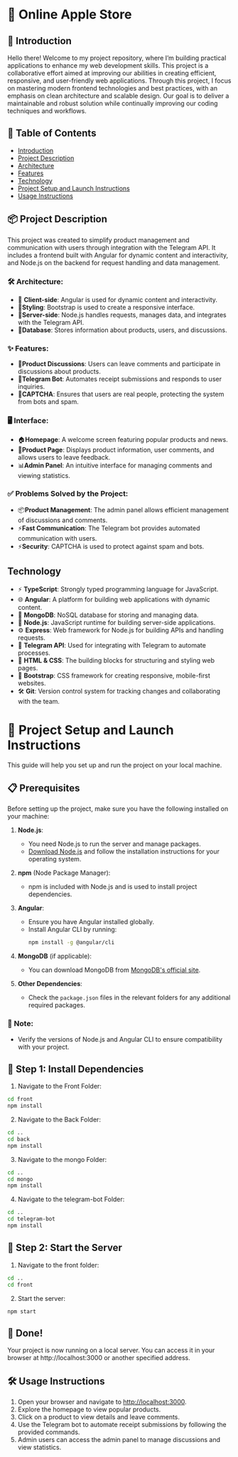 # 🍏 Online Apple Store
## 🌟 Introduction
Hello there! Welcome to my project repository, where I’m building practical applications to enhance my web development skills. This project is a collaborative effort aimed at improving our abilities in creating efficient, responsive, and user-friendly web applications. Through this project, I focus on mastering modern frontend technologies and best practices, with an emphasis on clean architecture and scalable design. Our goal is to deliver a maintainable and robust solution while continually improving our coding techniques and workflows.
## 📖 Table of Contents
- [Introduction](#introduction)
- [Project Description](#project-description)
- [Architecture](#architecture)
- [Features](#features)
- [Technology](#technology)
- [Project Setup and Launch Instructions](#project-setup-and-launch-instructions)
- [Usage Instructions](#usage-instructions)
## 📦 Project Description
This project was created to simplify product management and communication with users through integration with the Telegram API. It includes a frontend built with Angular for dynamic content and interactivity, and Node.js on the backend for request handling and data management.
### 🛠️ Architecture:
* 🎨 **Client-side**: Angular is used for dynamic content and interactivity.
* 💅**Styling**: Bootstrap is used to create a responsive interface.
* 🚀**Server-side**: Node.js handles requests, manages data, and integrates with the Telegram API.
* 🍃**Database**: Stores information about products, users, and discussions.
### ✨ Features:
* 💬**Product Discussions**: Users can leave comments and participate in discussions about products.
* 🤖**Telegram Bot**: Automates receipt submissions and responds to user inquiries.
* 🔐**CAPTCHA**: Ensures that users are real people, protecting the system from bots and spam.
### 🖥️ Interface:
* 🏠**Homepage**: A welcome screen featuring popular products and news.
* 📄**Product Page**: Displays product information, user comments, and allows users to leave feedback.
* 📊**Admin Panel**: An intuitive interface for managing comments and viewing statistics.
### ✅ Problems Solved by the Project:
* 📦**Product Management**: The admin panel allows efficient management of discussions and comments.
* ⚡**Fast Communication**: The Telegram bot provides automated communication with users.
* ⚡**Security**: CAPTCHA is used to protect against spam and bots.
## Technology
- ⚡ **TypeScript**: Strongly typed programming language for JavaScript.
- 🌐 **Angular**: A platform for building web applications with dynamic content.
- 🍃 **MongoDB**: NoSQL database for storing and managing data.
- 🚀 **Node.js**: JavaScript runtime for building server-side applications.
- ⚙️ **Express**: Web framework for Node.js for building APIs and handling requests.
- 🤖 **Telegram API**: Used for integrating with Telegram to automate processes.
- 🎨 **HTML & CSS**: The building blocks for structuring and styling web pages.
- 💅 **Bootstrap**: CSS framework for creating responsive, mobile-first websites.
- 🛠️ **Git**: Version control system for tracking changes and collaborating with the team.

# 🎉 Project Setup and Launch Instructions

This guide will help you set up and run the project on your local machine.

## 📋 Prerequisites

Before setting up the project, make sure you have the following installed on your machine:

1. **Node.js**: 
   - You need Node.js to run the server and manage packages.
   - [Download Node.js](https://nodejs.org/) and follow the installation instructions for your operating system.

2. **npm** (Node Package Manager):
   - npm is included with Node.js and is used to install project dependencies.

3. **Angular**:
   - Ensure you have Angular installed globally.
   - Install Angular CLI by running:
     ```bash
     npm install -g @angular/cli
     ```

4. **MongoDB** (if applicable):
   - You can download MongoDB from [MongoDB's official site](https://www.mongodb.com/try/download/community).

5. **Other Dependencies**:
   - Check the `package.json` files in the relevant folders for any additional required packages.

### 📝 Note:
- Verify the versions of Node.js and Angular CLI to ensure compatibility with your project.

## 🚀 Step 1: Install Dependencies
1. Navigate to the Front Folder:

```bash
cd front
npm install
```
2. Navigate to the Back Folder:
```bash
cd ..
cd back
npm install
```
3. Navigate to the mongo Folder:
```bash
cd ..
cd mongo
npm install
```
4. Navigate to the telegram-bot Folder:
```bash
cd ..
cd telegram-bot
npm install
``` 
## 🔄 Step 2: Start the Server
1. Navigate to the front folder:
```bash
cd ..
cd front
```
2. Start the server:
```
npm start
```
## 🎯 Done!
Your project is now running on a local server. You can access it in your browser at http://localhost:3000 or another specified address.

## 🛠️ Usage Instructions
1. Open your browser and navigate to [http://localhost:3000](http://localhost:3000).
2. Explore the homepage to view popular products.
3. Click on a product to view details and leave comments.
4. Use the Telegram bot to automate receipt submissions by following the provided commands.
5. Admin users can access the admin panel to manage discussions and view statistics.

